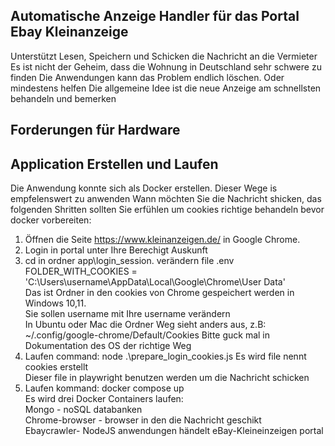 ## Automatische Anzeige Handler für das Portal Ebay Kleinanzeige 
Unterstützt Lesen, Speichern und Schicken die Nachricht an die Vermieter
Es ist nicht der Geheim, dass die Wohnung in Deutschland sehr schwere zu finden
Die Anwendungen kann das Problem endlich löschen. Oder mindestens helfen
Die allgemeine Idee ist die neue Anzeige am schnellsten behandeln und bemerken

## Forderungen für Hardware





## Application Erstellen und Laufen

Die Anwendung konnte sich als Docker erstellen. Dieser Wege is empfelenswert zu anwenden
Wann möchten Sie die Nachricht shicken, das folgenden Shritten sollten Sie erfühlen um cookies richtige behandeln bevor docker vorbereiten:
1. Öffnen die Seite https://www.kleinanzeigen.de/ in Google Chrome.
2. Login in portal unter Ihre Berechigt Auskunft
3. cd in ordner app\login_session. verändern file .env <br>
FOLDER_WITH_COOKIES = 'C:\\Users\\username\\AppData\\Local\\Google\\Chrome\\User Data'<br>
Das ist Ordner in den cookies von Chrome gespeichert werden in Windows 10,11. <br>
Sie sollen username mit Ihre username verändern<br>
In Ubuntu oder Mac die Ordner Weg sieht anders aus, z.B:<br>
~/.config/google-chrome/Default/Cookies
Bitte guck mal in Dokumentation des OS der richtige Weg
4. Laufen command: node .\prepare_login_cookies.js
Es wird file nennt cookies erstellt <br>
Dieser file in playwright benutzen werden um die Nachricht schicken
5. Laufen kommand: docker compose up <br>
Es wird drei Docker Containers laufen: <br>
Mongo - noSQL databanken <br>
Chrome-browser - browser in den die Nachricht geschikt <br>
Ebaycrawler- NodeJS anwendungen händelt eBay-Kleineinzeigen portal <br>
